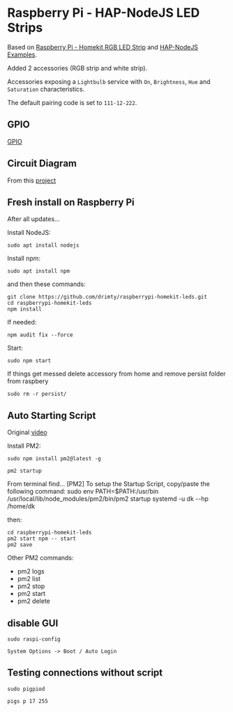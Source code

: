 # Raspberry Pi - HAP-NodeJS LED Strips

Based on [Raspberry Pi - Homekit RGB LED Strip](https://github.com/basementmaker/raspberrypi-homekit-rgb-led-strip/tree/master) and [HAP-NodeJS Examples](https://github.com/homebridge/HAP-NodeJS-examples).

Added 2 accessories (RGB strip and white strip).

Accessories exposing a `Lightbulb` service with `On`, `Brightness`, `Hue` and `Saturation`  characteristics.  

The default pairing code is set to `111-12-222`.

## GPIO

[GPIO](https://www.raspberrypi.com/documentation/computers/images/GPIO-Pinout-Diagram-2.png)

## Circuit Diagram

From this [project](https://github.com/basementmaker/raspberrypi-homekit-rgb-led-strip/tree/master)

## Fresh install on Raspberry Pi

After all updates...

Install NodeJS:  
```
sudo apt install nodejs
```

Install npm:  
```
sudo apt install npm
```

and then these commands:
```console
git clone https://github.com/drimty/raspberrypi-homekit-leds.git
cd raspberrypi-homekit-leds
npm install
```

If needed:  
```
npm audit fix --force
```

Start:
```
sudo npm start
```
If things get messed delete accessory from home and remove persist folder from raspbery
```
sudo rm -r persist/
```

## Auto Starting Script

Original [video](https://www.youtube.com/watch?v=f9SwYNRWSLg)

Install PM2:  
```
sudo npm install pm2@latest -g
```

```
pm2 startup
```
From terminal find... 
[PM2] To setup the Startup Script, copy/paste the following command:
sudo env PATH=$PATH:/usr/bin /usr/local/lib/node_modules/pm2/bin/pm2 startup systemd -u dk --hp /home/dk

then:
```console
cd raspberrypi-homekit-leds
pm2 start npm -- start
pm2 save
```
Other PM2 commands:
* pm2 logs
* pm2 list
* pm2 stop
* pm2 start
* pm2 delete

## disable GUI

```
sudo raspi-config
```
`System Options -> Boot / Auto Login`

## Testing connections without script

```
sudo pigpiod
```

```
pigs p 17 255
```


